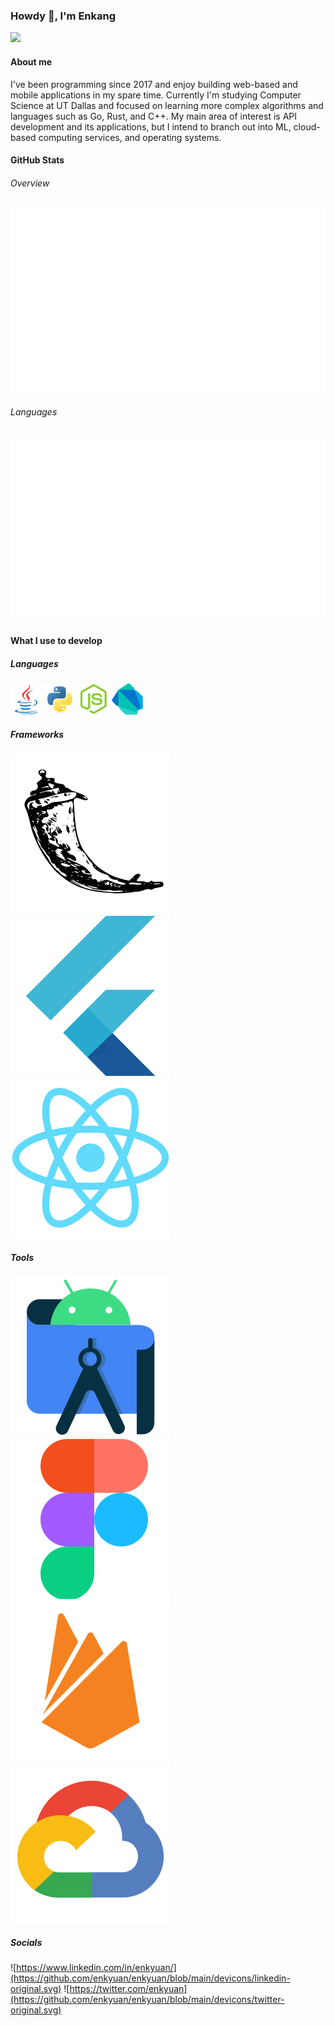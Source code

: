 ### Howdy 👋, I'm Enkang

![](https://komarev.com/ghpvc/?username=enkyuan&color=blueviolet)

#### About me

I've been programming since 2017 and enjoy building web-based and mobile applications in my spare time. Currently I'm studying Computer Science at UT Dallas and focused on learning more complex algorithms and languages such as Go, Rust, and C++. My main area of interest is API development and its applications, but I intend to branch out into ML, cloud-based computing services, and operating systems.

#### GitHub Stats 

###### Overview

![overview](https://github.com/enkyuan/enkyuan/blob/main/github_stats/generated/overview.svg#gh-dark-mode-only)

###### Languages

![](https://github.com/enkyuan/enkyuan/blob/main/github_stats/generated/languages.svg#gh-dark-mode-only)

#### What I use to develop

##### Languages

<img src="https://github.com/enkyuan/enkyuan/blob/main/devicons/java-original.svg" width="50">
<img src="https://github.com/enkyuan/enkyuan/blob/main/devicons/python-original.svg" width="50">  
<img src="https://github.com/enkyuan/enkyuan/blob/main/devicons/nodejs-original.svg" width="50"> 
<img src="https://github.com/enkyuan/enkyuan/blob/main/devicons/dart-original.svg" width="50">

##### Frameworks

![](https://github.com/enkyuan/enkyuan/blob/main/devicons/flask-original.svg)  ![](https://github.com/enkyuan/enkyuan/blob/main/devicons/flutter-original.svg)  ![](https://github.com/enkyuan/enkyuan/blob/main/devicons/react-original.svg)

##### Tools

![](https://github.com/enkyuan/enkyuan/blob/main/devicons/androidstudio-original.svg)  ![](https://github.com/enkyuan/enkyuan/blob/main/devicons/figma-original.svg)  ![](https://github.com/enkyuan/enkyuan/blob/main/devicons/firebase-plain.svg)  ![](https://github.com/enkyuan/enkyuan/blob/main/devicons/googlecloud-original.svg)  

##### Socials

![https://www.linkedin.com/in/enkyuan/](https://github.com/enkyuan/enkyuan/blob/main/devicons/linkedin-original.svg) ![https://twitter.com/enkyuan](https://github.com/enkyuan/enkyuan/blob/main/devicons/twitter-original.svg)
